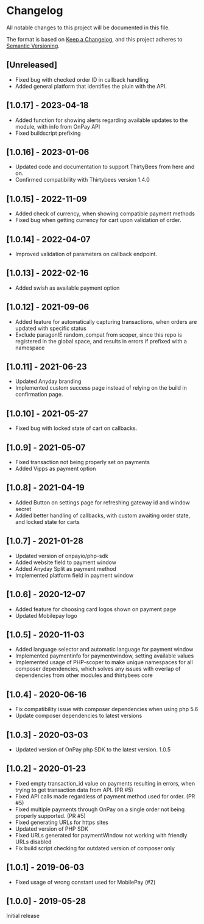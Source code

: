 # Changelog
All notable changes to this project will be documented in this file.

The format is based on [Keep a Changelog](https://keepachangelog.com/en/1.0.0/),
and this project adheres to [Semantic Versioning](https://semver.org/spec/v2.0.0.html).

## [Unreleased]
- Fixed bug with checked order ID in callback handling
- Added general platform that identifies the pluin with the API.

## [1.0.17] - 2023-04-18
- Added function for showing alerts regarding available updates to the module, with info from OnPay API
- Fixed buildscript prefixing

## [1.0.16] - 2023-01-06
- Updated code and documentation to support ThirtyBees from here and on.
- Confirmed compatibility with Thirtybees version 1.4.0

## [1.0.15] - 2022-11-09
- Added check of currency, when showing compatible payment methods
- Fixed bug when getting currency for cart upon validation of order.

## [1.0.14] - 2022-04-07
- Improved validation of parameters on callback endpoint.

## [1.0.13] - 2022-02-16
- Added swish as available payment option

## [1.0.12] - 2021-09-06
- Added feature for automatically capturing transactions, when orders are updated with specific status
- Exclude paragonIE random_compat from scoper, since this repo is registered in the global space, and results in errors if prefixed with a namespace

## [1.0.11] - 2021-06-23
- Updated Anyday branding
- Implemented custom success page instead of relying on the build in confirmation page.

## [1.0.10] - 2021-05-27
- Fixed bug with locked state of cart on callbacks.

## [1.0.9] - 2021-05-07
- Fixed transaction not being properly set on payments
- Added Vipps as payment option

## [1.0.8] - 2021-04-19
- Added Button on settings page for refreshing gateway id and window secret
- Added better handling of callbacks, with custom awaiting order state, and locked state for carts

## [1.0.7] - 2021-01-28
- Updated version of onpayio/php-sdk
- Added website field to payment window
- Added Anyday Split as payment method
- Implemented platform field in payment window

## [1.0.6] - 2020-12-07
- Added feature for choosing card logos shown on payment page
- Updated Mobilepay logo

## [1.0.5] - 2020-11-03
- Added language selector and automatic language for payment window
- Implemented paymentinfo for paymentwindow, setting available values
- Implemented usage of PHP-scoper to make unique namespaces for all composer dependencies, which solves any issues with overlap of dependencies from other modules and thirtybees core

## [1.0.4] - 2020-06-16
- Fix compatibility issue with composer dependencies when using php 5.6
- Update composer dependencies to latest versions

## [1.0.3] - 2020-03-03
- Updated version of OnPay php SDK to the latest version. 1.0.5

## [1.0.2] - 2020-01-23
- Fixed empty transaction_id value on payments resulting in errors, when trying to get transaction data from API. (PR #5)
- Fixed API calls made regardless of payment method used for order. (PR #5)
- Fixed multiple payments through OnPay on a single order not being properly supported. (PR #5)
- Fixed generating URLs for https sites
- Updated version of PHP SDK
- Fixed URLs generated for paymentWindow not working with friendly URLs disabled
- Fix build script checking for outdated version of composer only

## [1.0.1] - 2019-06-03
- Fixed usage of wrong constant used for MobilePay (#2)

## [1.0.0] - 2019-05-28
Initial release
